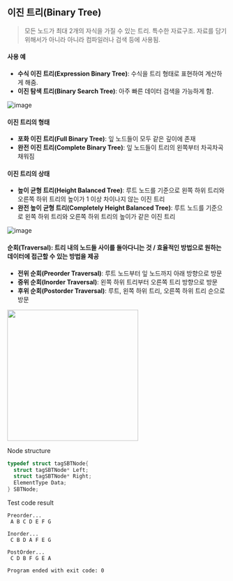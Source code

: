 ## 이진 트리(Binary Tree)
> 모든 노드가 최대 2개의 자식을 가질 수 있는 트리.
> 특수한 자료구조. 자료를 담기 위해서가 아니라 아니라 컴파일러나 검색 등에 사용됨.

#### 사용 예
* **수식 이진 트리(Expression Binary Tree)**: 수식을 트리 형태로 표현하여 계산하게 해줌.
* **이진 탐색 트리(Binary Search Tree)**: 아주 빠른 데이터 검색을 가능하게 함.


![image](https://user-images.githubusercontent.com/22133824/144137096-3e1542c6-015d-4c0a-8a57-013607b87a65.png)

#### 이진 트리의 형태
* **포화 이진 트리(Full Binary Tree)**: 잎 노드들이 모두 같은 깊이에 존재
* **완전 이진 트리(Complete Binary Tree)**: 잎 노드들이 트리의 왼쪽부터 차곡차곡 채워짐

#### 이진 트리의 상태
* **높이 균형 트리(Height Balanced Tree)**: 루트 노드를 기준으로 왼쪽 하위 트리와 오른쪽 하위 트리의 높이가 1 이상 차이나지 않는 이진 트리
* **완전 높이 균형 트리(Completely Height Balanced Tree)**: 루트 노드를 기준으로 왼쪽 하위 트리와 오른쪽 하위 트리의 높이가 같은 이진 트리

![image](https://user-images.githubusercontent.com/22133824/144216152-70718839-63de-4d68-9577-42cd2517a607.png)


#### 순회(Traversal): 트리 내의 노드들 사이를 돌아다니는 것 / 효율적인 방법으로 원하는 데이터에 접근할 수 있는 방법을 제공
* **전위 순회(Preorder Traversal)**: 루트 노드부터 잎 노드까지 아래 방향으로 방문
* **중위 순회(Inorder Traversal)**: 왼쪽 하위 트리부터 오른쪽 트리 방향으로 방문
* **후위 순회(Postorder Traversal)**: 루트, 왼쪽 하위 트리, 오른쪽 하위 트리 순으로 방문

<img src="https://user-images.githubusercontent.com/22133824/144216075-29b815b2-7bff-4523-bf93-c4eedbbe0820.png" height=300px />

Node structure
```C
typedef struct tagSBTNode{
  struct tagSBTNode* Left;
  struct tagSBTNode* Right;
  ElementType Data;
} SBTNode;
```

Test code result
```
Preorder...
 A B C D E F G

Inorder...
 C B D A F E G

PostOrder...
 C D B F G E A

Program ended with exit code: 0
```
